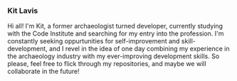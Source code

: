 ### Kit Lavis

Hi all! I'm Kit, a former archaeologist turned developer, currently studying with the Code Institute and searching for my entry into the profession. I'm constantly seeking oppurtunities for self-improvement and skill-development, and I revel in the idea of one day combining my experience in the archaeology industry with my ever-improving development skills. So please, feel free to flick through my repositories, and maybe we will collaborate in the future!

<!--
**KitLavis/KitLavis** is a ✨ _special_ ✨ repository because its `README.md` (this file) appears on your GitHub profile.

Here are some ideas to get you started:

- 🔭 I’m currently working on ...
- 🌱 I’m currently learning ...
- 👯 I’m looking to collaborate on ...
- 🤔 I’m looking for help with ...
- 💬 Ask me about ...
- 📫 How to reach me: ...
- 😄 Pronouns: ...
- ⚡ Fun fact: ...
-->
